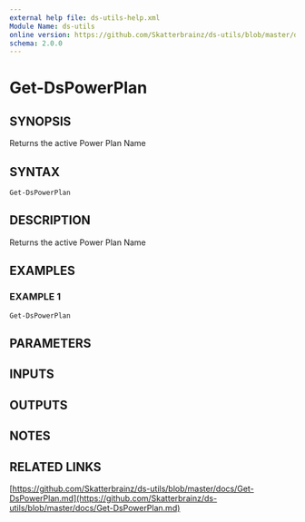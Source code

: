 ```yaml
---
external help file: ds-utils-help.xml
Module Name: ds-utils
online version: https://github.com/Skatterbrainz/ds-utils/blob/master/docs/Get-DsPowerPlan.md
schema: 2.0.0
---
```


# Get-DsPowerPlan

## SYNOPSIS
Returns the active Power Plan Name

## SYNTAX

```
Get-DsPowerPlan
```

## DESCRIPTION
Returns the active Power Plan Name

## EXAMPLES

### EXAMPLE 1
```
Get-DsPowerPlan
```

## PARAMETERS

## INPUTS

## OUTPUTS

## NOTES

## RELATED LINKS

[https://github.com/Skatterbrainz/ds-utils/blob/master/docs/Get-DsPowerPlan.md](https://github.com/Skatterbrainz/ds-utils/blob/master/docs/Get-DsPowerPlan.md)

